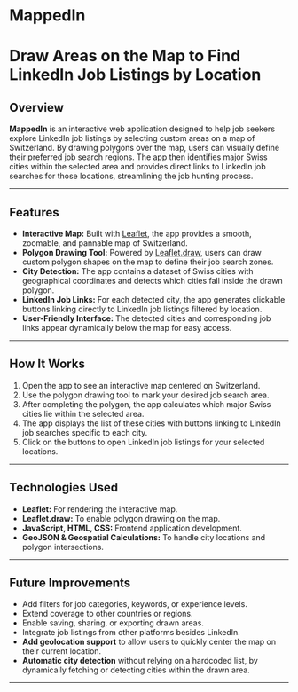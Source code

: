 # MappedIn
# Draw Areas on the Map to Find LinkedIn Job Listings by Location

## Overview

**MappedIn** is an interactive web application designed to help job seekers explore LinkedIn job listings by selecting custom areas on a map of Switzerland. By drawing polygons over the map, users can visually define their preferred job search regions. The app then identifies major Swiss cities within the selected area and provides direct links to LinkedIn job searches for those locations, streamlining the job hunting process.

---

## Features

- **Interactive Map:** Built with [Leaflet](https://leafletjs.com/), the app provides a smooth, zoomable, and pannable map of Switzerland.
- **Polygon Drawing Tool:** Powered by [Leaflet.draw](https://github.com/Leaflet/Leaflet.draw), users can draw custom polygon shapes on the map to define their job search zones.
- **City Detection:** The app contains a dataset of Swiss cities with geographical coordinates and detects which cities fall inside the drawn polygon.
- **LinkedIn Job Links:** For each detected city, the app generates clickable buttons linking directly to LinkedIn job listings filtered by location.
- **User-Friendly Interface:** The detected cities and corresponding job links appear dynamically below the map for easy access.

---

## How It Works

1. Open the app to see an interactive map centered on Switzerland.
2. Use the polygon drawing tool to mark your desired job search area.
3. After completing the polygon, the app calculates which major Swiss cities lie within the selected area.
4. The app displays the list of these cities with buttons linking to LinkedIn job searches specific to each city.
5. Click on the buttons to open LinkedIn job listings for your selected locations.

---

## Technologies Used

- **Leaflet:** For rendering the interactive map.
- **Leaflet.draw:** To enable polygon drawing on the map.
- **JavaScript, HTML, CSS:** Frontend application development.
- **GeoJSON & Geospatial Calculations:** To handle city locations and polygon intersections.

---

## Future Improvements

- Add filters for job categories, keywords, or experience levels.
- Extend coverage to other countries or regions.
- Enable saving, sharing, or exporting drawn areas.
- Integrate job listings from other platforms besides LinkedIn.
- **Add geolocation support** to allow users to quickly center the map on their current location.
- **Automatic city detection** without relying on a hardcoded list, by dynamically fetching or detecting cities within the drawn area.

---
